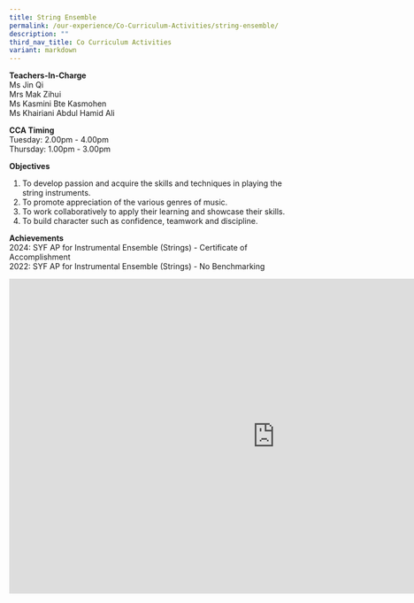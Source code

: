 ```yaml
---
title: String Ensemble
permalink: /our-experience/Co-Curriculum-Activities/string-ensemble/
description: ""
third_nav_title: Co Curriculum Activities
variant: markdown
---
```

**Teachers-In-Charge**  <br>
Ms Jin Qi<br>
Mrs Mak Zihui<br>
Ms Kasmini Bte Kasmohen<br>
Ms Khairiani Abdul Hamid Ali


**CCA Timing**  
Tuesday: 2.00pm - 4.00pm<br>
Thursday: 1.00pm - 3.00pm
  
**Objectives**  

1. To develop passion and acquire the skills and techniques in playing the string instruments.
2. To promote appreciation of the various genres of music.
3. To work collaboratively to apply their learning and showcase their skills.
4. To build character such as confidence, teamwork and discipline.

  
**Achievements**  
2024: SYF AP for Instrumental Ensemble (Strings) - Certificate of Accomplishment<br>
2022: SYF AP for Instrumental Ensemble (Strings) - No Benchmarking
  

<iframe allowfullscreen="true" height="569" width="960" frameborder="0" src="https://docs.google.com/presentation/d/e/2PACX-1vRJkL5ZQw1kkrZc1kjWcLLeLIP-uFg4xZV8-FkImlbmXCyoKQQ79kNRJBE5XVE2YMgBDHEe6fLMCtNT/embed?start=true&amp;loop=true&amp;delayms=5000"></iframe>